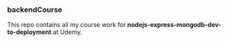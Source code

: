 ### backendCourse

This repo contains all my course work for **nodejs-express-mongodb-dev-to-deployment** at Udemy.
